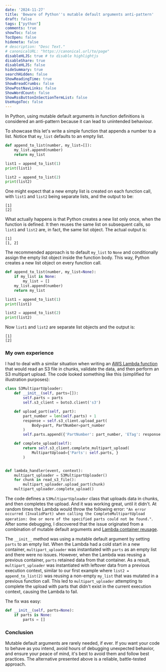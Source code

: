 ```yaml
---
date: '2024-11-27'
title: 'Beware of Python''s mutable default arguments anti-pattern'
draft: false
tags: ["python"]
comments: true
showToc: false
TocOpen: false
hidemeta: false
# description: "Desc Text."
# canonicalURL: "https://canonical.url/to/page"
disableHLJS: true # to disable highlightjs
disableShare: true
disableHLJS: false
hideSummary: true
searchHidden: false
ShowReadingTime: true
ShowBreadCrumbs: false
ShowPostNavLinks: false
ShowWordCount: false
ShowRssButtonInSectionTermList: false
UseHugoToc: false
---
```

In Python, using mutable default arguments in function definitions is considered an anti-pattern because it can lead to unintended behaviour.

To showcase this let's write a simple function that appends a number to a list. Notice that `my_list` defaults to an empty list.
```python
def append_to_list(number, my_list=[]):
    my_list.append(number)
    return my_list

list1 = append_to_list(1)
print(list1)

list2 = append_to_list(2)
print(list2)
```

One might expect that a new empty list is created on each function call, with `list1` and `list2` being separate lists, and the output to be:
```
[1]
[2]
```

What actually happens is that Python creates a new list only once, when the function is defined. It then reuses the same list on subsequent calls, so `list1` and `list2` are, in fact, the same list object. The actual output is:
```
[1]
[1, 2]
```

The recommended approach is to default `my_list` to `None` and conditionally assign the empty list object inside the function body. This way, Python creates a new list object on every function call.
```python
def append_to_list(number, my_list=None):
    if my_list is None:
        my_list = []
    my_list.append(number)
    return my_list

list1 = append_to_list(1)
print(list1)

list2 = append_to_list(2)
print(list2)
```

Now `list1` and `list2` are separate list objects and the output is:
```
[1]
[2]
```


### My own experience

I had to deal with a similar situation when writing an [AWS Lambda function](https://docs.aws.amazon.com/lambda/latest/dg/welcome.html) that would read an S3 file in chunks, validate the data, and then perform an S3 multipart upload. The code looked something like this (simplified for illustration purposes):
```python
class S3MultipartUploader:
    def __init__(self, parts=[]):
        self.parts = parts
        self.s3_client = boto3.client('s3')

    def upload_part(self, part):
        part_number = len(self.parts) + 1
        response = self.s3_client.upload_part(
            Body=part, PartNumber=part_number
        )
        self.parts.append({'PartNumber': part_number, 'ETag': response['ETag'], })

    def complete_upload(self):
        return self.s3_client.complete_multipart_upload(
            MultipartUpload={'Parts': self.parts, }
        )


def lambda_handler(event, context):
    multipart_uploader = S3MultipartUploader()
    for chunk in read_s3_file():
        multipart_uploader.upload_part(chunk)
    multipart_uploader.complete_upload()
```

The code defines a `S3MultipartUploader` class that uploads data in chunks, and then completes the upload. And it was working great, until it didn't. At random times the Lambda would throw the following error:
`"An error occurred (InvalidPart) when calling the CompleteMultipartUpload operation: One or more of the specified parts could not be found."`. After some debugging, I discovered that the issue originated from a combination of mutable default arguments and [Lambda container reusage](https://aws.amazon.com/blogs/compute/container-reuse-in-lambda/).

The `__init__` method was using a mutable default argument by setting `parts` to an empty list. When the Lambda had a cold start in a new container, `multipart_uploader` was instantiated with `parts` as an empty list and there were no issues. However, when the Lambda was reusing a previous container, `parts` retained data from that container. As a result, `multipart_uploader` was instantiated with leftover data from a previous execution context, similar to our first example where `list2 = append_to_list(2)` was reusing a non-empty `my_list` that was mutated in a previous function call. This led to `multipart_uploader` attempting to complete the upload with parts that didn't exist in the current execution context, causing the Lambda to fail.

The fix was easy:
```python
def __init__(self, parts=None):
    if parts is None:
        parts = []
```

### Conclusion

Mutable default arguments are rarely needed, if ever. If you want your code to behave as you intend, avoid hours of debugging unexpected behavior, and ensure your peace of mind, it's best to avoid them and follow best practices. The alternative presented above is a reliable, battle-tested approach.

